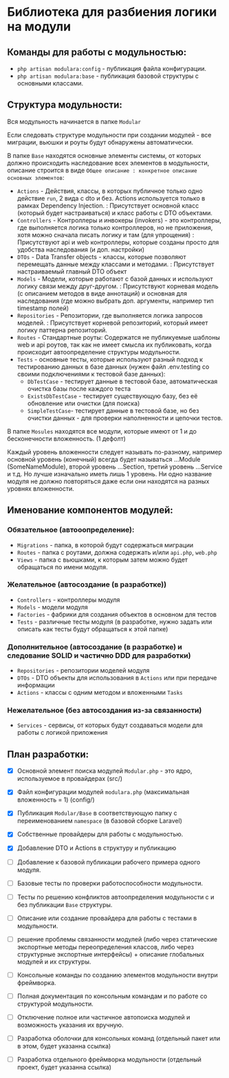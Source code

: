 # Библиотека для разбиения логики на модули

## Команды для работы с модульностью:

- `php artisan modulara:config` - публикация файла конфигурации.
- `php artisan modulara:base` - публикация базовой структуры с основными классами.

## Структура модульности:

Вся модульность начинается в папке `Modular`

Если следовать структуре модульности при создании модулей - все миграции, вьюшки и роуты будут обнаружены автоматически.

В папке `Base` находятся основные элементы системы, от которых должно происходить наследование всех элементов в модульности, 
описание строится в виде `Общее описание : конкретное описание основных элементов`:
- `Actions` - Действия, классы, в которых публичное только одно действие `run`, 2 вида с dto и без. Actions используется только в рамках Dependency Injection. : Присутствует основной класс (который будет настраиваться) и класс работы с DTO объектами.
- `Controllers` - Контроллеры и инвокеры (invokers) - это контроллеры, где выполняется логика только контроллеров, но не приложения, хотя можно сначала писать логику и там (для упрощения) : Присутствуют api и web контроллеры, которые созданы просто для удобства наследования (и доп. настройки)
- `DTOs` - Data Transfer objects - классы, которые позволяют перемещать данные между классами и методами. : Присутствует настраиваемый главный DTO объект
- `Models` - Модели, которые работают с базой данных и используют логику связи между друг-другом. : Присутствуют корневая модель (с описанием методов в виде аннотаций) и основная для наследования (где можно выбрать доп. аргументы, например тип timestamp полей)
- `Repositories` - Репозитории, где выполняется логика запросов моделей. : Присутствует корневой репозиторий, который имеет логику паттерна репозиторий.
- `Routes` - Стандартные роуты: Содержатся не публикуемые шаблоны web и api роутов, так как не имеет смысла их публиковать, когда происходит автоопределение структуры модульности.
- `Tests` - основные тесты, которые используют разный подход к тестированию данных в базе данных (нужен файл .env.testing со своими подключениями к тестовой базе данных): 
    - `DbTestCase` - тестирует данные в тестовой базе, автоматическая очистка базы после каждого теста 
    - `ExistsDbTestCase` - тестирует существующую базу, без её обновление или очистки (для поиска)
    - `SimpleTestCase`- тестирует данные в тестовой базе, но без очистки данных - для проверки наполненности и цепочки тестов.
  
В папке `Mosules` находятся все модули, которые имеют от 1 и до бесконечности вложенность. (1 дефолт)

Каждый уровень вложенности следует называть по-разному, например основной уровень (конечный) всегда будет называться ...Module (SomeNameModule), второй уровень ...Section, третий уровень ...Service и т.д. Но лучше изначально иметь лишь 1 уровень. Ни одно название модуля не должно повторяться даже если они находятся на разных уровнях вложенности.

## Именование компонентов модулей:

### Обязательное (автооопределение):

- `Migrations` - папка, в которой будут содержаться миграции
- `Routes` - папка с роутами, должна содержать и/или `api.php`, `web.php`
- `Views` - папка с вьюшками, к которым затем можно будет обращаться по имени модуля.

### Желательное (автосоздание (в разработке))

- `Controllers` - контроллеры модуля
- `Models` - модели модуля
- `Factories` - фабрики для создания объектов в основном для тестов  
- `Tests` - различные тесты модуля (в разработке, нужно задать или описать как тесты будут обращаться к этой папке) 

### Дополнительное (автосоздание (в разработке) и следование SOLID и частично DDD для разработки)  

- `Repositories` - репозитории моделей модуля
- `DTOs` - DTO объекты для использования в `Actions` или при передаче информации  
- `Actions` - классы с одним методом и вложенными `Tasks`

### Нежелательное (без автосоздания из-за связанности)

- `Services` - сервисы, от которых будут создаваться модели для работы с логикой приложения

## План разработки:

- [x] Основной элемент поиска модулей `Modular.php` - это ядро, используемое в провайдерах (src/)
- [x] Файл конфигурации модулей `modulara.php` (максимальная вложенность = 1) (config/)
- [x] Публикация `Modular/Base` в соответствующую папку с переименованием `namespace` (в базовой сборке Laravel)
- [x] Собственные провайдеры для работы с модульностью.
- [x] Добавление DTO и Actions в структуру и публикацию  
- [ ] Добавление к базовой публикации рабочего примера одного модуля.
- [ ] Базовые тесты по проверки работоспособности модульности.
- [ ] Тесты по решению конфликтов автоопределения модульности с и без публикации `Base` структуры.
- [ ] Описание или создание провайдера для работы с тестами в модульности. 
- [ ] решение проблемы связанности модулей (либо через статические экспортные методы переопределения классов, либо через структурные экспортные интерфейсы) + описание глобальных модулей и их структуры.
- [ ] Консольные команды по созданию элементов модульности внутри фреймворка.
- [ ] Полная документация по консольным командам и по работе со структурой модульности.
- [ ] Отключение полное или частичное автопоиска модулей и возможность указания их вручную. 
- [ ] Разработка оболочки для консольных команд (отдельный пакет или в этом, будет указанна ссылка)
- [ ] Разработка отдельного фреймворка модульности (отдельный проект, будет указанна ссылка) 

 



